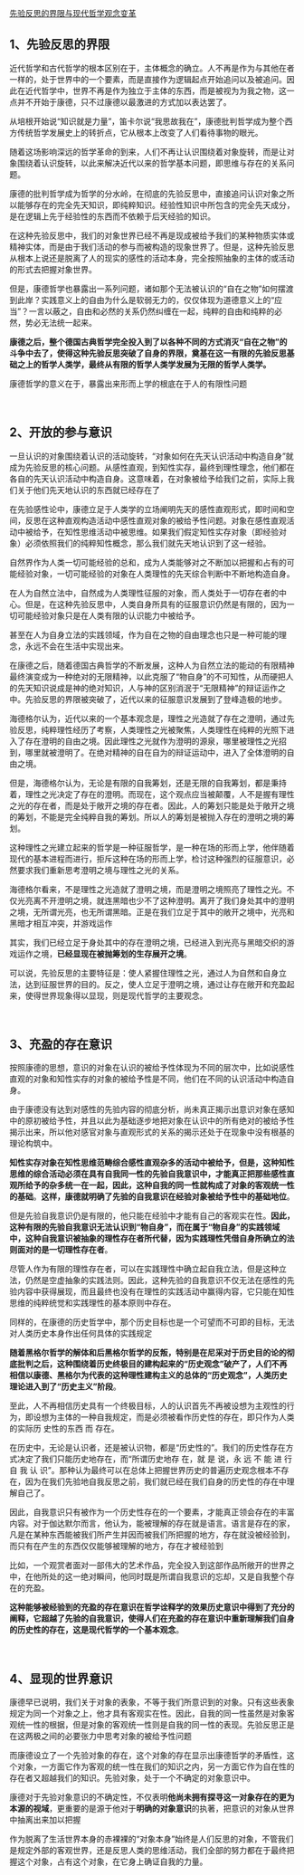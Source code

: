 <p></p><a href="http://link.zhihu.com/?target=https%3A//www.sohu.com/a/125461106_488818" data-draft-node="block" data-draft-type="link-card" data-image="https://pica.zhimg.com/v2-949a4bc0cfee50f248798fa95a2219a5_l.jpg?source=d16d100b" data-image-width="1280" data-image-height="1280" class=" wrap external" target="_blank" rel="nofollow noreferrer">先验反思的界限与现代哲学观念变革</a><h2>1、先验反思的界限</h2><p data-pid="Ahf4Yluk">近代哲学和古代哲学的根本区别在于，主体概念的确立。人不再是作为与其他在者一样的，处于世界中的一个要素，而是直接作为逻辑起点开始追问以及被追问。因此在近代哲学中，世界不再是作为独立于主体的东西，而是被视为为我之物，这一点并不开始于康德，只不过康德以最激进的方式加以表达罢了。</p><p data-pid="vzL7IvJo">从培根开始说“知识就是力量”，笛卡尔说“我思故我在”，康德批判哲学成为整个西方传统哲学发展史上的转折点，它从根本上改变了人们看待事物的眼光。</p><p data-pid="Zqnxwtif">随着这场影响深远的哲学革命的到来，人们不再让认识围绕着对象旋转，而是让对象围绕着认识旋转，以此来解决近代以来的哲学基本问题，即思维与存在的关系问题。</p><p data-pid="kU3nLXBt">康德的批判哲学成为哲学的分水岭，在彻底的先验反思中，直接追问认识对象之所以能够存在的完全先天知识，即纯粹知识。经验性知识中所包含的完全先天成分，是在逻辑上先于经验性的东西而不依赖于后天经验的知识。</p><p data-pid="4lPqezd3">在这种先验反思中，我们的对象世界已经不再是现成被给予我们的某种物质实体或精神实体，而是由于我们活动的参与而被构造的现象世界了。但是，这种先验反思从根本上说还是脱离了人的现实的感性的活动本身，完全按照抽象的主体的或活动的形式去把握对象世界。</p><p data-pid="XfFuEUYW">但是，康德哲学也暴露出一系列问题，诸如那个无法被认识的“自在之物”如何摆渡到此岸？实践意义上的自由为什么是软弱无力的，仅仅体现为道德意义上的“应当”？一言以蔽之，自由和必然的关系仍然纠缠在一起，纯粹的自由和纯粹的必然，势必无法统一起来。</p><p data-pid="fTvG8lBI"><b>康德之后，整个德国古典哲学完全投入到了以各种不同的方式消灭“自在之物”的斗争中去了，使得这种先验反思突破了自身的界限，奠基在这一有限的先验反思基础之上的哲学人类学，最终从有限的哲学人类学发展为无限的哲学人类学。</b></p><p data-pid="EyPFfPte">康德哲学的意义在于，暴露出来形而上学的根底在于人的有限性问题</p><p><br></p><h2>2、开放的参与意识</h2><p data-pid="WDi5LLgU">一旦认识的对象围绕着认识的活动旋转，“对象如何在先天认识活动中构造自身”就成为先验反思的核心问题。从感性直观，到知性实存，最终到理性理念，他们都在各自的先天认识活动中构造自身。这意味着，在对象被给予给我们之前，实际上我们关于他们先天地认识的东西就已经存在了</p><p data-pid="9Gm99f9j">在先验感性论中，康德立足于人类学的立场阐明先天的感性直观形式，即时间和空间，反思在这种直观构造活动中感性直观对象的被给予性问题。对象在感性直观活动中被给予，在知性思维活动中被思维。如果我们假定知性实存对象（即经验对象）必须依照我们的纯粹知性概念，那么我们就先天地认识到了这一经验。</p><p data-pid="mj3pgb9t">自然界作为人类一切可能经验的总和，成为人类能够对之不断加以把握和占有的可能经验对象，一切可能经验的对象在人类理性的先天综合判断中不断地构造自身。</p><p data-pid="VCt1Jf5s">在人为自然立法中，自然成为人类理性征服的对象，而人类处于一切存在者的中心。但是，在这种先验反思中，人类自身所具有的征服意识仍然是有限的，因为一切可能经验对象只是在人类有限的认识能力中被给予。</p><p data-pid="0sQXjl6S">甚至在人为自身立法的实践领域，作为自在之物的自由理念也只是一种可能的理念，永远不会在生活中实现出来。</p><p data-pid="xWVk4WQs">在康德之后，随着德国古典哲学的不断发展，这种人为自然立法的能动的有限精神最终演变成为一种绝对的无限精神，以此克服了“物自身”的不可知性，从而硬把人的先天知识说成是神的绝对知识，人与神的区别消泯于“无限精神”的辩证运作之中。先验反思的界限被突破了，近代以来的征服意识发展到了登峰造极的地步。</p><p data-pid="igRU6BFT">海德格尔认为，近代以来的一个基本观念是，理性之光造就了存在之澄明，通过先验反思，纯粹理性经历了考察，人类理性之光被聚焦，人类理性在纯粹的光照下进入了存在澄明的自由之境。因此理性之光就作为澄明的源泉，哪里被理性之光招到，哪里就被澄明了。在绝对精神的自在自为的辩证运动中，进入了全体澄明的自由之境。</p><p data-pid="uemuihgw">但是，海德格尔认为，无论是有限的自我筹划，还是无限的自我筹划，都是秉持着，理性之光决定了存在的澄明。而现在，这个观点应当被颠覆，人不是握有理性之光的存在者，而是处于敞开之境的存在者。因此，人的筹划只能是处于敞开之境的筹划，不能是完全纯粹自我的筹划。所以人的筹划是被抛入存在的澄明之境的筹划。</p><p data-pid="4KYI8PO0">这种理性之光建立起来的哲学是一种征服哲学，是一种在场的形而上学，他伴随着现代的基本进程而进行，拒斥这种在场的形而上学，检讨这种强烈的征服意识，必然要求我们重新思考澄明之境与理性之光的关系。</p><p data-pid="sKow29V-">海德格尔看来，不是理性之光造就了澄明之境，而是澄明之境照亮了理性之光。不仅光亮离不开澄明之境，就连黑暗也少不了这种澄明。离开了我们身处其中的澄明之境，无所谓光亮，也无所谓黑暗。正是在我们立足于其中的敞开之境中，光亮和黑暗才相互冲突，并游戏运作</p><p data-pid="4eXLitcq">其实，我们已经立足于身处其中的存在澄明之境，已经进入到光亮与黑暗交织的游戏运作之境，<b>已经显现在被抛筹划的生存展开之境</b>。</p><p data-pid="jqcTcTb0">可以说，先验反思的主要特征是：使人紧握住理性之光，通过人为自然和自身立法，达到征服世界的目的。反之，使人立足于澄明之境，通过让存在敞开和充盈起来，使得世界现象得以显现，则是现代哲学的主要观念。</p><p><br></p><h2>3、充盈的存在意识</h2><p data-pid="dgDr-RdA">按照康德的思想，意识的对象在认识的被给予性体现为不同的层次中，比如说感性直观的对象和知性实存的对象的被给予性是不同，他们在不同的认识活动中构造自身。</p><p data-pid="w7_a5kqO">由于康德没有达到对感性的先验内容的彻底分析，尚未真正揭示出意识对象在感知中的原初被给予性，并且以此为基础逐步地把对象在认识中的所有绝对的被给予性揭示出来，所以他对感官对象与直观形式的关系的揭示还处于在现象中没有根基的理论构筑中。</p><p data-pid="Vjo24mBo"><b>知性实存对象在知性思维范畴综合感性直观杂多的活动中被给予，但是，这种知性思维的综合活动必须在具有自我同一性的先验自我意识中，才能真正把那些感性直观所给予的杂多统一在一起，因此，这种自我的同一性就构成了对象的客观统一性的基础</b>。<b>这样，康德就明确了先验的自我意识在经验对象被给予性中的基础地位</b>。</p><p data-pid="yBseYYzW">但是先验自我意识仍是有限的，他只能在经验中才能有自己的客观实在性。<b>因此，这种有限的先验自我意识无法认识到“物自身”，而在属于“物自身”的实践领域中，这种自我意识被抽象的理性存在者所代替，因为实践理性凭借自身所确立的法则面对的是一切理性存在者</b>。</p><p data-pid="BsovsJP5">尽管人作为有限的理性存在者，可以在实践理性中确立起自我立法，但是这种立法，仍然是空虚抽象的实践法则。因此，这种先验的自我意识不仅无法在感性的先验内容中获得展现，而且最终也没有在理性的实践活动中赢得内容，它只能在知性思维的纯粹统觉和实践理性的基本原则中存在。</p><p data-pid="HDMeQivz">同样的，在康德的历史哲学中，那个历史目标也是一个可望而不可即的目标，无法对人类历史本身作出任何具体的实践规定</p><p data-pid="sPmrMPj_"><b>随着黑格尔哲学的解体和后黑格尔哲学的反叛，特别是在尼采对于历史目的论的彻底批判之后，这种围绕着历史终极目的建构起来的“历史观念”破产了，人们不再相信以康德、黑格尔为代表的这种理性建构主义的总体的“历史观念”，人类历史理论进入到了“历史主义”阶段</b>。</p><p data-pid="zOvSkOlO">至此，人不再相信历史具有一个终极目标，人的认识首先不再被设想为主观性的行为，即设想为主体的一种自我规定，而是必须被看作历史性的存在，即只作为人类 的实际历 史性的东西 而 存在。</p><p data-pid="vVx7rkOY">在历史中，无论是认识者，还是被认识物，都是“历史性的”。我们的历史性存在方式决定了我们只能历史地存在，而“所谓历史地存 在，就 是 说，永 远 不 能 进 行 自 我 认 识”。那种认为最终可以在总体上把握世界历史的普遍历史观念根本不存在，因为在我们先验地自我反思之前，我们就已经在我们自身的历史性的存在中理解自己了。</p><p data-pid="YDV579m6">因此，自我意识只有被作为一个历史性存在的一个要素，才能真正领会存在的丰富内容。对于伽达默尔而言，他认为，能被理解的存在就是语言。语言是存在的家，凡是在某种东西能被我们所产生并因而被我们所把握的地方，存在就没被经验到，而只有在产生的东西仅仅能够被理解的地方，存在才被经验到</p><p data-pid="RBeCLUmW">比如，一个观赏者面对一部伟大的艺术作品，完全投入到这部作品所敞开的世界之中，在他所处的这一绝对瞬间，他同时既是所谓自我意识的忘却，又是自我整个存在的充盈。</p><p data-pid="IXXo5Gpr"><b>这种能够被经验到的充盈的存在意识在哲学诠释学的效果历史意识中得到了充分的阐释，它超越了先验的自我意识，使得人们在充盈的存在意识中重新理解我们自身的历史性的存在，这是现代哲学的一个基本观念</b>。</p><p><br></p><h2>4、显现的世界意识</h2><p data-pid="eX54U6I8">康德早已说明，我们关于对象的表象，不等于我们所意识到的对象。只有这些表象规定为同一个对象之上，他才具有客观实在性。因此，自我的同一性虽然是对象客观统一性的根据，但是对象的客观统一性则是自我的同一性的表现。先验反思正是在这两极之间的必要张力中思考对象的被给予性问题</p><p data-pid="1R7GX7V9">而康德设立了一个先验对象的存在，这个对象的存在显示出康德哲学的矛盾性，这个对象，一方面它作为客观的统一性在我们的知识之内，另一方面它作为自在性的存在者又超越我们的知识。先验对象，处于一个不确定的对象意识中。</p><p data-pid="3X8bZBCJ">康德对于先验对象意识的不确定性，不仅表明<b>他尚未拥有探寻这一对象存在的更为本源的视域</b>，更重要的是源于他对于<b>明确的对象意识</b>的执著，把意识的对象从世界中抽离出来加以把握</p><p data-pid="QiYjUcn7">作为脱离了生活世界本身的赤裸裸的“对象本身”始终是人们反思的对象，不管我们是规定外部的客观世界，还是反思人类的思维活动，我们全部的努力都在于最终把握这个对象，占有这个对象，在它身上确证自我的力量。</p>